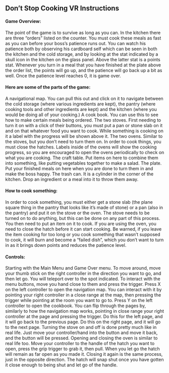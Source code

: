 ## Don’t Stop Cooking VR Instructions

#### Game Overview:
The point of the game is to survive as long as you can.  In the kitchen there are three “orders” listed on the counter.  You must cook these meals as fast as you can before your boss’s patience runs out.  You can watch his patience both by observing his cardboard self which can be seen in both the kitchen and the cold storage, and by looking at the stat indicated by a skull icon in the kitchen on the glass panel.  Above the latter stat is a points stat.  Whenever you turn in a meal that you have finished at the plate above the order list, the points will go up, and the patience will go back up a bit as well.  Once the patience level reaches 0, it is game over.

#### Here are some of the parts of the game:
A navigational map.  You can pull this out and click on it to navigate between the cold storage (where various ingredients are kept), the pantry (where cooking tools and other ingredients are kept) and the kitchen (where you would be doing all of your cooking.)
A cook book.  You can use this to see how to make certain meals being ordered.
The two stoves.  First needing to turn it on with a click of their buttons, you must put a pan or stone slab on it and on that whatever food you want to cook.  While something is cooking on it a label with the progress will be shown above it.
The two ovens.  Similar to the stoves, but you don’t need to turn them on.  In order to cook things, you must close the hatches.  Labels inside of the ovens will show the cooking progress, so you are encouraged to open the ovens periodically to check on what you are cooking.
The craft table.  Put items on here to combine them into something, like putting vegetables together to make a salad.
The plate.  Put your finished meals on here when you are done to turn them in and make the boss happy.
The trash can.  It is a cylinder in the corner of the kitchen.  Drop an ingredient or a meal into it to throw them away.

#### How to cook something:
In order to cook something, you must either get a stone slab (the plane square thing in the pantry that looks like it’s made of stone) or a pan (also in the pantry) and put it on the stove or the oven.  The stove needs to be turned on to do anything, but this can be done on any part of this process.  You then need to put an item on it to cook.  If you are using the oven, you need to close the hatch before it can start cooking.  Be warned, if you leave the item cooking for too long or you cook something that wasn’t supposed to cook, it will burn and become a “failed dish”, which you don’t want to turn in as it brings down points and reduces the patience level.

#### Controls:
Starting with the Main Menu and Game Over menu.  To move around, move your thumb stick on the right controller in the direction you want to go, and then let go.  You will teleport over to the spot indicated.  To interact with the menu buttons, move you hand close to them and press the trigger.
Press X on the left controller to open the navigation map.  You can interact with it by pointing your right controller in a close range at the map, then pressing the trigger while pointing at the room you want to go to.
Press Y on the left controller to open the cookbook.  You can flip through the pages by, similarly to how the navigation map works, pointing in close range your right controller at the page and pressing the trigger.  Do this for the left page, and it will go back to the previous page.  Do this on the right page, and it will go to the next page.
Turning the stove on and off is done pretty much like in real life.  Just move your controller/hand into the button and move it back, and the button will be pressed.
Opening and closing the oven is similar to real life too.  Move your controller to the handle of the hatch you want to open, press the grip trigger to grab it, then pull.  When you let go the hatch will remain as far open as you made it.  Closing it again is the same process, just in the opposite direction.  The hatch will snap shut once you have gotten it close enough to being shut and let go of the handle.
